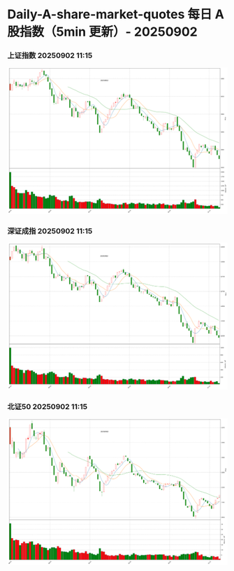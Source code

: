 
# Daily-A-share-market-quotes 每日 A 股指数（5min 更新）- 20250902

### 上证指数 20250902 11:15
![](./fig/2025/9/20250902-sh000001.png)

### 深证成指 20250902 11:15
![](./fig/2025/9/20250902-sz399001.png)

### 北证50 20250902 11:15
![](./fig/2025/9/20250902-bj899050.png)
